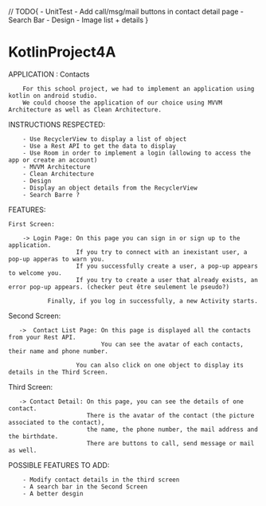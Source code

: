 // TODO{
    - UnitTest
    - Add call/msg/mail buttons in contact detail page
    - Search Bar
    - Design
    - Image list + details
}









# KotlinProject4A

APPLICATION : Contacts

        For this school project, we had to implement an application using kotlin on android studio. 
        We could choose the application of our choice using MVVM Architecture as well as Clean Architecture. 

INSTRUCTIONS RESPECTED: 

        - Use RecyclerView to display a list of object
        - Use a Rest API to get the data to display
        - Use Room in order to implement a login (allowing to access the app or create an account)
        - MVVM Architecture
        - Clean Architecture    
        - Design
        - Display an object details from the RecyclerView
        - Search Barre ?

FEATURES:

    First Screen:
            
        -> Login Page: On this page you can sign in or sign up to the application.
                       If you try to connect with an inexistant user, a pop-up apperas to warn you.
                       If you successfully create a user, a pop-up appears to welcome you.
                       If you try to create a user that already exists, an error pop-up appears. (checker peut être seulement le pseudo?)
                           
               Finally, if you log in successfully, a new Activity starts.
        
   Second Screen: 
        
       ->  Contact List Page: On this page is displayed all the contacts from your Rest API. 
                              You can see the avatar of each contacts, their name and phone number.
            
                       You can also click on one object to display its details in the Third Screen.
        
   Third Screen:
  
       -> Contact Detail: On this page, you can see the details of one contact. 
                          There is the avatar of the contact (the picture associated to the contact),
                          the name, the phone number, the mail address and the birthdate.
                          There are buttons to call, send message or mail as well.
                               
                               
POSSIBLE FEATURES TO ADD: 
            
        - Modify contact details in the third screen
        - A search bar in the Second Screen
        - A better desgin
                               
    
